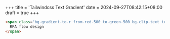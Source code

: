 +++
title = 'Tailwindcss Text Gradient'
date = 2024-09-27T08:42:15+08:00
draft = true
+++

```html
<span class="bg-gradient-to-r from-red-500 to-green-500 bg-clip-text text-transparent">
  RPA flow design
</span>
```
